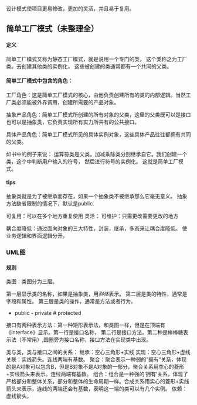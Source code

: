 设计模式使项目更易修改，更加的灵活，并且易于复用。


## 简单工厂模式（未整理全）

#### 定义
简单工厂模式又称为静态工厂模式，就是说用一个专门的类，
这个类称之为工厂类。去创建其他类的实例化，
这些被创建的类通常都有一个共同的父类。

#### 简单工厂模式中包含的角色：

工厂角色：这是简单工厂模式的核心，由他负责创建所有的类的内部逻辑。当然工厂类必须能被外界调用，创建所需要的产品对象。

抽象产品角色：简单工厂模式所创建的所有对象的父类，这里的父类既可以是接口也可以是抽象类，它负责实现所有实力所共有的公共接口。

具体产品角色：简单工厂模式所见的具体实例对象，这些具体产品往往都拥有共同的父类。

如书中的例子来说：
运算符类是父类，加减乘除类分别继承自它。我们创建一个类，这个中判断用户输入的符号，
然后进行符号的实例化。
这就是简单工厂模式。

#### tips

抽象类就是为了被继承而存在，如果一个抽象类不被继承那么它毫无意义。
抽象方法缺省限制的情况下，默认是public.

可复用：可以在多个地方重复使用
灵活：
可维护：只需更改需要更改的地方

耦合度降低：通过面向对象的三大特性，封装，继承，多态来让耦合度降低。
使业务逻辑和界面逻辑分开。




### UML图
#### 规则
类图：类图分为三层。

第一层显示类的名称，如果是抽象类，用*斜体*表示。
第二层是类的特性，通常是字段和属性。
第三层是类的操作，通常是方法或者行为。
+ public - private # protected

接口有两种表示方法：第一种矩形表示法，和类图一样，但是在顶端有《interface》显示。第一行是接口名称，
第二行是接口方法。第二种是棒棒糖表示法（不常用）,圆圈旁为接口名称，接口方法在实现类中出现。

类与类，类与接口之间的关系：
继承：空心三角形+实线
实现：空心三角形+虚线
关联：实线箭头。连线两端有基数。
聚合：聚合表示一种弱的”拥有“关系，体现的是A对象可以包含B，但是B对象不是A对象的一部分。聚合关系用空心的菱形+实线箭头来表示。连线两端有基数。
组合：组合是一种强的‘拥有’关系，体现了严格部分和整体关系，部分和整体的生命周期一样。合成关系用实心的菱形+实线箭头来表示，连线的两端还会有基数，表明这一端的类可以有几个实例。
依赖：虚线箭头。


